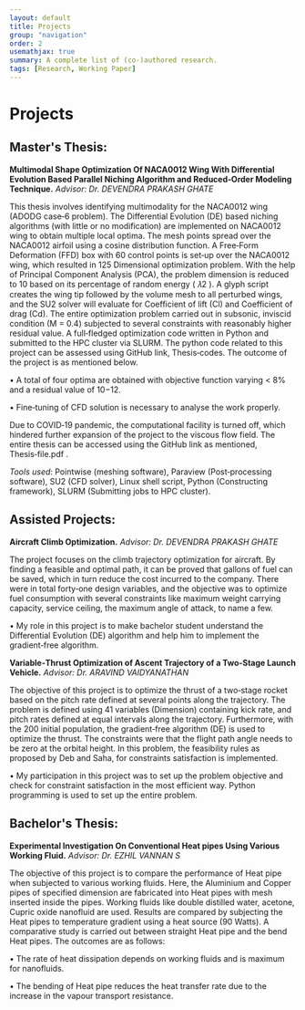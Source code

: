 ```yaml
---
layout: default
title: Projects
group: "navigation"
order: 2
usemathjax: true
summary: A complete list of (co-)authored research.
tags: [Research, Working Paper]
---
```


# Projects

## Master's Thesis:

**Multimodal Shape Optimization Of NACA0012 Wing With Differential Evolution Based Parallel Niching Algorithm and Reduced‑Order Modeling Technique.**
_Advisor: Dr. DEVENDRA PRAKASH GHATE_

This thesis involves identifying multimodality for the NACA0012 wing (ADODG case‑6 problem). The Differential Evolution (DE) based
niching algorithms (with little or no modification) are implemented on NACA0012 wing to obtain multiple local optima. The mesh
points spread over the NACA0012 airfoil using a cosine distribution function. A Free‑Form Deformation (FFD) box with 60 control
points is set‑up over the NACA0012 wing, which resulted in 125 Dimensional optimization problem. With the help of Principal
Component Analysis (PCA), the problem dimension is reduced to 10 based on its percentage of random energy ( 𝜆2 ). A glyph script
creates the wing tip followed by the volume mesh to all perturbed wings, and the SU2 solver will evaluate for Coefficient of lift (Cl) and Coefficient of drag (Cd). The entire optimization problem carried out in subsonic, inviscid condition (M = 0.4) subjected to several
constraints with reasonably higher residual value. A full‑fledged optimization code written in Python and submitted to the HPC cluster
via SLURM. The python code related to this project can be assessed using GitHub link, Thesis‑codes.
The outcome of the project is as mentioned below.

• A total of four optima are obtained with objective function varying < 8% and a residual value of 10−12.  

• Fine‑tuning of CFD solution is necessary to analyse the work properly.

Due to COVID‑19 pandemic, the computational facility is turned off, which hindered further expansion of the project to the viscous flow
field. The entire thesis can be accessed using the GitHub link as mentioned, Thesis‑file.pdf .

_Tools used_: Pointwise (meshing software), Paraview (Post‑processing software), SU2 (CFD solver), Linux shell script, Python (Constructing framework), SLURM (Submitting jobs to HPC cluster).

## Assisted Projects:

**Aircraft Climb Optimization.**
_Advisor: Dr. DEVENDRA PRAKASH GHATE_

The project focuses on the climb trajectory optimization for aircraft. By finding a feasible and optimal path, it can be proved that
gallons of fuel can be saved, which in turn reduce the cost incurred to the company. There were in total forty‑one design variables, and
the objective was to optimize fuel consumption with several constraints like maximum weight carrying capacity, service ceiling, the
maximum angle of attack, to name a few.

• My role in this project is to make bachelor student understand the Differential Evolution (DE) algorithm and help him to implement the gradient‑free algorithm.


**Variable‑Thrust Optimization of Ascent Trajectory of a Two‑Stage Launch Vehicle.**
_Advisor: Dr. ARAVIND VAIDYANATHAN_

The objective of this project is to optimize the thrust of a two‑stage rocket based on the pitch rate defined at several points along the
trajectory. The problem is defined using 41 variables (Dimension) containing kick rate, and pitch rates defined at equal intervals along
the trajectory. Furthermore, with the 200 initial population, the gradient‑free algorithm (DE) is used to optimize the thrust. The
constraints were that the flight path angle needs to be zero at the orbital height. In this problem, the feasibility rules as proposed by Deb and Saha, for constraints satisfaction is implemented.

• My participation in this project was to set up the problem objective and check for constraint satisfaction in the most efficient way. Python programming is used to set up the entire problem.

## Bachelor's Thesis:

**Experimental Investigation On Conventional Heat pipes Using Various Working Fluid.**
_Advisor: Dr. EZHIL VANNAN S_

The objective of this project is to compare the performance of Heat pipe when subjected to various working fluids. Here, the Aluminium
and Copper pipes of specified dimension are fabricated into Heat pipes with mesh inserted inside the pipes. Working fluids like double
distilled water, acetone, Cupric oxide nanofluid are used. Results are compared by subjecting the Heat pipes to temperature gradient
using a heat source (90 Watts). A comparative study is carried out between straight Heat pipe and the bend Heat pipes.
The outcomes are as follows:

• The rate of heat dissipation depends on working fluids and is maximum for nanofluids.

• The bending of Heat pipe reduces the heat transfer rate due to the increase in the vapour transport resistance.           
